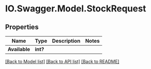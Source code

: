 # IO.Swagger.Model.StockRequest
## Properties

Name | Type | Description | Notes
------------ | ------------- | ------------- | -------------
**Available** | **int?** |  | 

[[Back to Model list]](../README.md#documentation-for-models) [[Back to API list]](../README.md#documentation-for-api-endpoints) [[Back to README]](../README.md)

